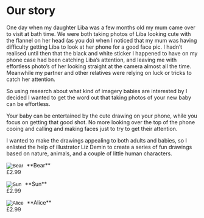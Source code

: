 # Our story

One day when my daughter Liba was a few months old my mum came over to visit at bath time. We were both taking photos of Liba looking cute with the flannel on her head (as you do) when I noticed that my mum was having difficulty getting Liba to look at her phone for a good face pic. I hadn’t realised until then that the black and white sticker I happened to have on my phone case had been catching Liba’s attention, and leaving me with effortless photo’s of her looking straight at the camera almost all the time. Meanwhile my partner and other relatives were relying on luck or tricks to catch her attention.

So using research about what kind of imagery babies are interested by I decided I wanted to get the word out that taking photos of your new baby can be effortless.

Your baby can be entertained by the cute drawing on your phone, while you focus on getting that good shot. No more looking over the top of the phone cooing and calling and making faces just to try to get their attention.

I wanted to make the drawings appealing to both adults and babies, so I enlisted the help of illustrator Liz Demin to create a series of fun drawings based on nature, animals, and a couple of little human characters.

<div markdown="1" class="products">
<div markdown="1" class="product 3-md-up">
<form markdown="1" action="https://www.paypal.com/cgi-bin/webscr" method="post" target="_top">
<input type="hidden" name="cmd" value="_s-xclick">
<input type="hidden" name="hosted_button_id" value="5RWF27S8WC8BW">
<input type="image" src="/assets/img/products/bear-shadow.png" border="0" name="submit" class="product-img" alt="Bear">
<img alt="" border="0" src="https://www.paypalobjects.com/en_GB/i/scr/pixel.gif" width="1" height="1">
**Bear**<br>
£2.99
</form>
</div>
<div markdown="1" class="product 3-md-up">
<form action="https://www.paypal.com/cgi-bin/webscr" method="post" target="_top">
<input type="hidden" name="cmd" value="_s-xclick">
<input type="hidden" name="hosted_button_id" value="5YP8MU5TQRBRW">
<input type="image" src="/assets/img/products/sun-shadow.png" border="0" name="submit" class="product-img" alt="Sun">
<img alt="" border="0" src="https://www.paypalobjects.com/en_GB/i/scr/pixel.gif" width="1" height="1">
**Sun**<br>
£2.99
</form>

</div>
<div markdown="1" class="product 3-md-up">
<form markdown="1" action="https://www.paypal.com/cgi-bin/webscr" method="post" target="_top">
<input type="hidden" name="cmd" value="_s-xclick">
<input type="hidden" name="hosted_button_id" value="8B5CV6P6KYG6C">
<input type="image" src="/assets/img/products/alice-shadow.png" border="0" name="submit" class="product-img" alt="Alice">
<img alt="" border="0" src="https://www.paypalobjects.com/en_GB/i/scr/pixel.gif" width="1" height="1">
**Alice**<br>
£2.99
</form>
</div>
</div>